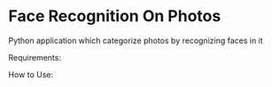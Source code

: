 # Face Recognition On Photos
Python application which categorize photos by recognizing faces in it

Requirements:

How to Use:


